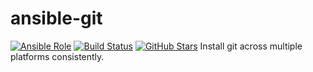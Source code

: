 # ansible-git
[![Ansible Role](https://img.shields.io/ansible/role/4392.svg)](https://galaxy.ansible.com/detail#/role/4392)
[![Build Status](https://travis-ci.org/shrikeh-ansible-roles/ansible-facl.svg)](https://travis-ci.org/shrikeh-ansible-roles/ansible-git)
[![GitHub Stars](https://img.shields.io/github/stars/shrikeh-ansible-roles/ansible-git.svg)](https://github.com/shrikeh-ansible-roles/ansible-git)
Install git across multiple platforms consistently.
